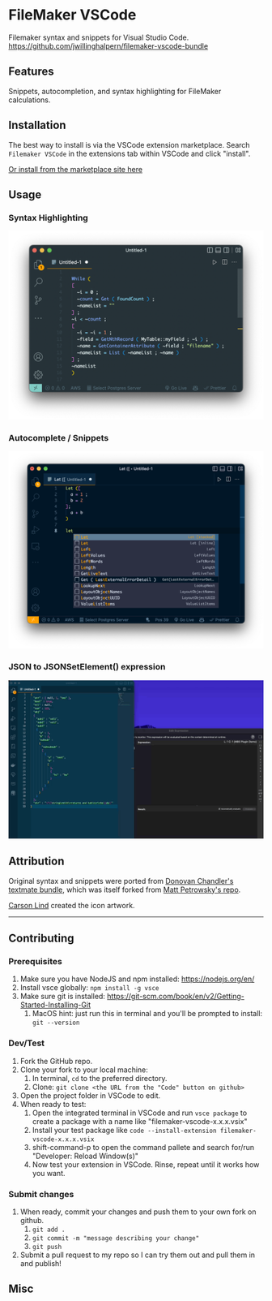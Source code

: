 # FileMaker VSCode

Filemaker syntax and snippets for Visual Studio Code.
<https://github.com/jwillinghalpern/filemaker-vscode-bundle>

## Features

Snippets, autocompletion, and syntax highlighting for FileMaker calculations.

## Installation

The best way to install is via the VSCode extension marketplace. Search `Filemaker VSCode` in the extensions tab within VSCode and click "install".

[Or install from the marketplace site here](https://marketplace.visualstudio.com/items?itemName=jwillinghalpern.filemaker-vscode)

## Usage

### Syntax Highlighting

![syntax-highlighting](./readme-highlighting.png)

### Autocomplete / Snippets

![autocomplete](./readme-autocomplete.png)

### JSON to JSONSetElement() expression

![json-to-jsonsetelement](./readme-json-to-fm.gif)

## Attribution

Original syntax and snippets were ported from [Donovan Chandler's textmate bundle](https://github.com/DonovanChan/Filemaker.tmbundle), which was itself forked from [Matt Petrowsky's repo](https://github.com/petrowsky/filemaker.tmbundle).

[Carson Lind](https://eagleoptimizations.com/) created the icon artwork.

---

## Contributing

### Prerequisites

1. Make sure you have NodeJS and npm installed: <https://nodejs.org/en/>
2. Install vsce globally: `npm install -g vsce`
3. Make sure git is installed: <https://git-scm.com/book/en/v2/Getting-Started-Installing-Git>
   1. MacOS hint: just run this in terminal and you'll be prompted to install: `git --version`

### Dev/Test

1. Fork the GitHub repo.
2. Clone your fork to your local machine:
   1. In terminal, `cd` to the preferred directory.
   2. Clone: `git clone <the URL from the "Code" button on github>`
3. Open the project folder in VSCode to edit.
4. When ready to test:
   1. Open the integrated terminal in VSCode and run `vsce package` to create a package with a name like "filemaker-vscode-x.x.x.vsix"
   2. Install your test package like `code --install-extension filemaker-vscode-x.x.x.vsix`
   3. shift-command-p to open the command pallete and search for/run "Developer: Reload Window(s)"
   4. Now test your extension in VSCode. Rinse, repeat until it works how you want.

### Submit changes

1. When ready, commit your changes and push them to your own fork on github.
   1. `git add .`
   2. `git commit -m "message describing your change"`
   3. `git push`
2. Submit a pull request to my repo so I can try them out and pull them in and publish!

## Misc
